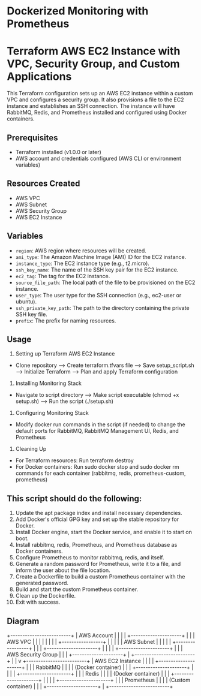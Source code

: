 # Dockerized Monitoring with Prometheus

# Terraform AWS EC2 Instance with VPC, Security Group, and Custom Applications

This Terraform configuration sets up an AWS EC2 instance within a custom VPC and configures a security group. It also provisions a file to the EC2 instance and establishes an SSH connection. The instance will have RabbitMQ, Redis, and Prometheus installed and configured using Docker containers.

## Prerequisites

- Terraform installed (v1.0.0 or later)
- AWS account and credentials configured (AWS CLI or environment variables)

## Resources Created

- AWS VPC
- AWS Subnet
- AWS Security Group
- AWS EC2 Instance

## Variables

- `region`: AWS region where resources will be created.
- `ami_type`: The Amazon Machine Image (AMI) ID for the EC2 instance.
- `instance_type`: The EC2 instance type (e.g., t2.micro).
- `ssh_key_name`: The name of the SSH key pair for the EC2 instance.
- `ec2_tag`: The tag for the EC2 instance.
- `source_file_path`: The local path of the file to be provisioned on the EC2 instance.
- `user_type`: The user type for the SSH connection (e.g., ec2-user or ubuntu).
- `ssh_private_key_path`: The path to the directory containing the private SSH key file.
- `prefix`: The prefix for naming resources.

## Usage

1. Setting up Terraform AWS EC2 Instance

- Clone repository --> Create terraform.tfvars file --> Save setup_script.sh --> Initialize Terraform --> Plan and apply Terraform configuration


1. Installing Monitoring Stack

- Navigate to script directory --> Make script executable (chmod +x setup.sh) --> Run the script (./setup.sh)

1. Configuring Monitoring Stack

- Modify docker run commands in the script (if needed) to change the default ports for RabbitMQ, RabbitMQ Management UI, Redis, and Prometheus

1. Cleaning Up

- For Terraform resources: Run terraform destroy
- For Docker containers: Run sudo docker stop and sudo docker rm commands for each container (rabbitmq, redis, prometheus-custom, prometheus)

## This script should do the following:

1. Update the apt package index and install necessary dependencies.
2. Add Docker's official GPG key and set up the stable repository for Docker.
3. Install Docker engine, start the Docker service, and enable it to start on boot.
4. Install rabbitmq, redis, Prometheus, and Prometheus database as Docker containers.
5. Configure Prometheus to monitor rabbitmq, redis, and itself.
6. Generate a random password for Prometheus, write it to a file, and inform the user about the file location.
7. Create a Dockerfile to build a custom Prometheus container with the generated password.
8. Build and start the custom Prometheus container.
9. Clean up the Dockerfile.
10. Exit with success.

## Diagram

+-------------------------+
|       AWS Account       |
|                         |
| +---------------------+ |
| |      AWS VPC        | |
| |                     | |
| | +-----------------+ | |
| | |    AWS Subnet   | | |
| | +-----------------+ | |
| +---------------------+ |
|                         |
| +---------------------+ |
| | AWS Security Group  | |
| +---------------------+ |
+-------------------------+
               |
               |
               v
+-------------------------+
|    AWS EC2 Instance     |
|                         |
| +---------------------+ |
| |     RabbitMQ        | |
| |  (Docker container) | |
| +---------------------+ |
|                         |
| +---------------------+ |
| |       Redis         | |
| |  (Docker container) | |
| +---------------------+ |
|                         |
| +---------------------+ |
| |     Prometheus      | |
| |  (Custom container) | |
| +---------------------+ |
+-------------------------+